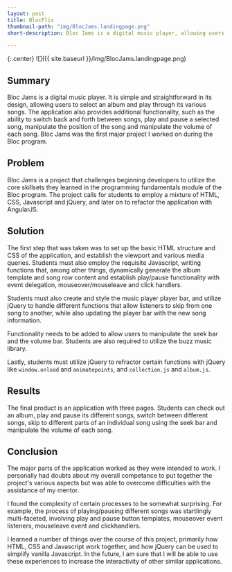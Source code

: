 ```yaml
---
layout: post
title: BlocFlix
thumbnail-path: "img/BlocJams.landingpage.png"
short-description: Bloc Jams is a digital music player, allowing users to play their favorite tunes.

---
```


{:.center}
![]({{ site.baseurl }}/img/BlocJams.landingpage.png)

## Summary

Bloc Jams is a digital music player. It is simple and straightforward in its design, allowing users to select an album and play through its various songs. The application also provides additional functionality, such as the ability to switch back and forth between songs, play and pause a selected song, manipulate the position of the song and manipulate the volume of each song. Bloc Jams was the first major project I worked on during the Bloc program.

## Problem

Bloc Jams is a project that challenges beginning developers to utilize the core skillsets they learned in the programming fundamentals module of the Bloc program. The project calls for students to employ a mixture of HTML, CSS, Javascript and jQuery, and later on to refactor the application with AngularJS.


## Solution

The first step that was taken was to set up the basic HTML structure and CSS of the application, and establish the viewport and various media queries. Students must also employ the requisite Javascript, writing functions that, among other things, dynamically generate the album template and song row content and establish play/pause functionality with event delegation, mouseover/mouseleave and click handlers. 

Students must also create and style the music player player bar, and utilize jQuery to handle different functions that allow listeners to skip from one song to another, while also updating the player bar with the new song information.

Functionality needs to be added to allow users to manipulate the seek bar and the volume bar. Students are also required to utilize the buzz music library.

Lastly, students must utilize jQuery to refractor certain functions with jQuery like ```window.onload``` and ```animatepoints```, and ```collection.js``` and ```album.js```.

## Results

The final product is an application with three pages. Students can check out an album, play and pause its different songs, switch between different songs, skip to different parts of an individual song using the seek bar and manipulate the volume of each song. 

## Conclusion

The major parts of the application worked as they were intended to work. I personally had doubts about my overall competance to put together the project's various aspects but was able to overcome difficulties with the assistance of my mentor. 

I found the complexity of certain processes to be somewhat surprising. For example, the process of playing/pausing different songs was startlingly multi-faceted, involving play and pause button templates, mouseover event listeners, mouseleave event and clickhandlers. 

I learned a number of things over the course of this project, primarily how HTML, CSS and Javascript work together, and how jQuery can be used to simplify vanilla Javascript. In the future, I am sure that I will be able to use these experiences to increase the interactivity of other similar applications.  

